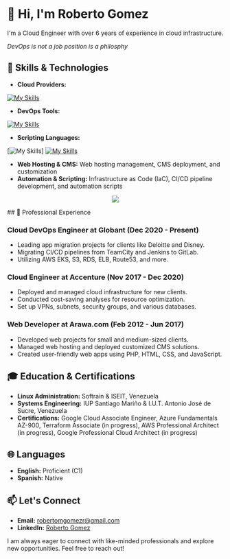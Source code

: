 # 👋 Hi, I'm Roberto Gomez

I'm a Cloud Engineer with over 6 years of experience in cloud infrastructure.


_DevOps is not a job position is a philosphy_

## 🔧 Skills & Technologies

- **Cloud Providers:** 

[![My Skills](https://skillicons.dev/icons?i=aws,gcp,azure,&perline=3)](https://skillicons.dev)

- **DevOps Tools:** 

[![My Skills](https://skillicons.dev/icons?i=terraform,ansible,azure&perline=10)](https://skillicons.dev)

- **Scripting Languages:** 

[![My Skills](https://skillicons.dev/icons?i=bash,powershell,python,&perline=3)]
[![My Skills](https://skillicons.dev/icons?i=java,kotlin,nodejs,figma&theme=light)](https://skillicons.dev)
- **Web Hosting & CMS:** Web hosting management, CMS deployment, and customization
- **Automation & Scripting:** Infrastructure as Code (IaC), CI/CD pipeline development, and automation scripts
<p align="center">
  <a href="https://skillicons.dev">
    <img src="https://skillicons.dev/icons?i=git,kubernetes,docker,vim" />
  </a>
</p>
## 💼 Professional Experience

### Cloud DevOps Engineer at Globant (Dec 2020 - Present)
- Leading app migration projects for clients like Deloitte and Disney.
- Migrating CI/CD pipelines from TeamCity and Jenkins to GitLab.
- Utilizing AWS EKS, S3, RDS, ELB, Route53, and more.

### Cloud Engineer at Accenture (Nov 2017 - Dec 2020)
- Deployed and managed cloud infrastructure for new clients.
- Conducted cost-saving analyses for resource optimization.
- Set up VPNs, subnets, security groups, and various databases.

### Web Developer at Arawa.com (Feb 2012 - Jun 2017)
- Developed web projects for small and medium-sized clients.
- Managed web hosting and deployed customized CMS solutions.
- Created user-friendly web apps using PHP, HTML, CSS, and JavaScript.

## 🎓 Education & Certifications

- **Linux Administration:** Softrain & ISEIT, Venezuela
- **Systems Engineering:** IUP Santiago Mariño & I.U.T. Antonio José de Sucre, Venezuela
- **Certifications:** Google Cloud Associate Engineer, Azure Fundamentals AZ-900, Terraform Associate (in progress), AWS Professional Architect (in progress), Google Professional Cloud Architect (in progress)

## 🌐 Languages

- **English:** Proficient (C1)
- **Spanish:** Native

## 📫 Let's Connect

- **Email:** [robertomgomezr@gmail.com](mailto:robertomgomezr@gmail.com)
- **LinkedIn:** [Roberto Gomez](https://www.linkedin.com/in/robertomgomezr/)

I am always eager to connect with like-minded professionals and explore new opportunities. Feel free to reach out!

<!--
**anothercloudguy/anothercloudguy** is a ✨ _special_ ✨ repository because its `README.md` (this file) appears on your GitHub profile.

Here are some ideas to get you started:

- 🔭 I’m currently working on ...
- 🌱 I’m currently learning ...
- 👯 I’m looking to collaborate on clo
- 🤔 I’m looking for help with ...
- 💬 Ask me about ...
- 📫 How to reach me: ...
- 😄 Pronouns: ...
- ⚡ Fun fact: ...
-->
